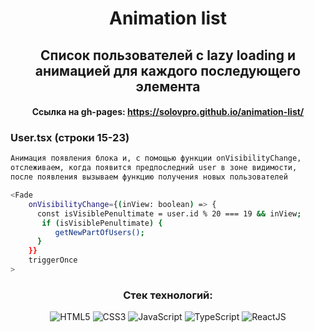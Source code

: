 <div align="center">

# Animation list

## Список пользователей с lazy loading и анимацией для каждого последующего элемента

#### Ссылка на gh-pages: https://solovpro.github.io/animation-list/


<div align="start">

### User.tsx (строки 15-23)
```bash
Анимация появления блока и, с помощью функции onVisibilityChange,
отслеживаем, когда появится предпоследний user в зоне видимости,
после появления вызываем функцию получения новых пользователей

<Fade
    onVisibilityChange={(inView: boolean) => {
      const isVisiblePenultimate = user.id % 20 === 19 && inView;
       if (isVisiblePenultimate) {
          getNewPartOfUsers();
      }
    }}
    triggerOnce
>
```

</div>

### Стек технологий:
![HTML5](https://img.shields.io/badge/-HTML5-A9A9A9?style=for-the-badge&logo=HTML5)
![CSS3](https://img.shields.io/badge/-SCSS-4B0082?style=for-the-badge&logo=CSS3)
![JavaScript](https://img.shields.io/badge/-JavaScript-8B0000?style=for-the-badge&logo=javascript)
![TypeScript](https://img.shields.io/badge/-TypeScript-000066?style=for-the-badge&logo=typescript)
![ReactJS](https://img.shields.io/badge/-ReactJS-4682B4?style=for-the-badge&logo=React)

</div>
